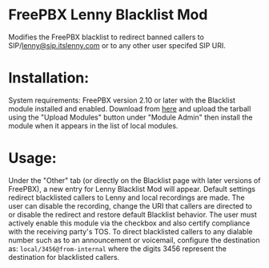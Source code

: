 FreePBX Lenny Blacklist Mod
===========================

Modifies the FreePBX blacklist to redirect banned callers to SIP/lenny@sip.itslenny.com or to any other user specifed SIP URI.


Installation:
=============
System requirements: FreePBX version 2.10 or later with the Blacklist module installed and enabled. Download from [here](http://pbxossa.org/files/lenny/)
and upload the tarball using the "Upload Modules" button under "Module Admin" then install the module when it
appears in the list of local modules.

Usage:
======
Under the "Other" tab (or directly on the Blacklist page with later versions of FreePBX), a new entry for Lenny Blacklist Mod 
will appear. Default settings redirect blacklisted callers to Lenny and local recordings are made. The user can disable
the recording, change the URI that callers are directed to or disable the redirect and restore default Blacklist behavior. The 
user must actively enable this module via the checkbox and also certify compliance with the receiving party's TOS. To direct
blacklisted callers to any dialable number such as to an announcement or voicemail, configure the destination as:
`local/3456@from-internal` where the digits 3456 represent the destination for blacklisted callers.
